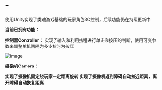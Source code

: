 # -
使用Unity实现了类魂游戏基础的玩家角色3C控制，后续功能仍在持续更新中

**当前已拥有功能：**

**控制器Controller：** 实现了输入和利用携程进行单击和按压的判断，使用可变参数来调整单机间隔为多少秒时为按压

![image](https://github.com/user-attachments/assets/bff37340-8424-47f3-bb88-7b287e0686e6)

**摄像机Camera：** 

**实现了摄像机固定绕玩家一定距离旋转**
**实现了摄像机遇到障碍自动拉近距离，离开障碍自动恢复距离**
